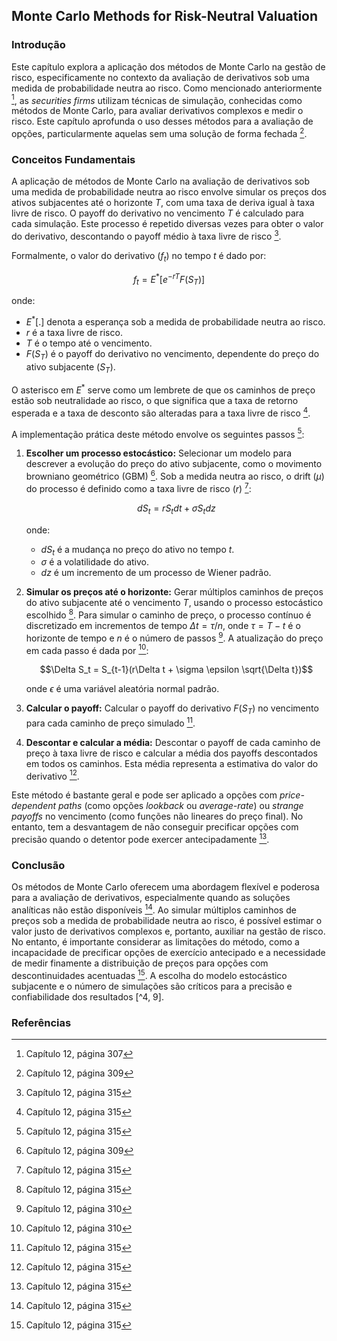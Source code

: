 ## Monte Carlo Methods for Risk-Neutral Valuation

### Introdução
Este capítulo explora a aplicação dos métodos de Monte Carlo na gestão de risco, especificamente no contexto da avaliação de derivativos sob uma medida de probabilidade neutra ao risco. Como mencionado anteriormente [^1], as *securities firms* utilizam técnicas de simulação, conhecidas como métodos de Monte Carlo, para avaliar derivativos complexos e medir o risco. Este capítulo aprofunda o uso desses métodos para a avaliação de opções, particularmente aquelas sem uma solução de forma fechada [^3].

### Conceitos Fundamentais

A aplicação de métodos de Monte Carlo na avaliação de derivativos sob uma medida de probabilidade neutra ao risco envolve simular os preços dos ativos subjacentes até o horizonte $T$, com uma taxa de deriva igual à taxa livre de risco. O payoff do derivativo no vencimento $T$ é calculado para cada simulação. Este processo é repetido diversas vezes para obter o valor do derivativo, descontando o payoff médio à taxa livre de risco [^9].

Formalmente, o valor do derivativo ($f_t$) no tempo $t$ é dado por:

$$f_t = E^*[e^{-rT}F(S_T)]$$

onde:
*  $E^*[.]$ denota a esperança sob a medida de probabilidade neutra ao risco.
*  $r$ é a taxa livre de risco.
*  $T$ é o tempo até o vencimento.
*  $F(S_T)$ é o payoff do derivativo no vencimento, dependente do preço do ativo subjacente ($S_T$).

O asterisco em $E^*$ serve como um lembrete de que os caminhos de preço estão sob neutralidade ao risco, o que significa que a taxa de retorno esperada e a taxa de desconto são alteradas para a taxa livre de risco [^9].

A implementação prática deste método envolve os seguintes passos [^9]:

1.  **Escolher um processo estocástico:** Selecionar um modelo para descrever a evolução do preço do ativo subjacente, como o movimento browniano geométrico (GBM) [^3]. Sob a medida neutra ao risco, o drift ($\mu$) do processo é definido como a taxa livre de risco ($r$) [^9]:

    $$dS_t = rS_tdt + \sigma S_t dz$$

    onde:
    *   $dS_t$ é a mudança no preço do ativo no tempo $t$.
    *   $\sigma$ é a volatilidade do ativo.
    *   $dz$ é um incremento de um processo de Wiener padrão.
2.  **Simular os preços até o horizonte:** Gerar múltiplos caminhos de preços do ativo subjacente até o vencimento $T$, usando o processo estocástico escolhido [^9]. Para simular o caminho de preço, o processo contínuo é discretizado em incrementos de tempo $\Delta t = \tau/n$, onde $\tau = T - t$ é o horizonte de tempo e $n$ é o número de passos [^4]. A atualização do preço em cada passo é dada por [^4]:

    $$\Delta S_t = S_{t-1}(r\Delta t + \sigma \epsilon \sqrt{\Delta t})$$

    onde $\epsilon$ é uma variável aleatória normal padrão.
3.  **Calcular o payoff:** Calcular o payoff do derivativo $F(S_T)$ no vencimento para cada caminho de preço simulado [^9].
4.  **Descontar e calcular a média:** Descontar o payoff de cada caminho de preço à taxa livre de risco e calcular a média dos payoffs descontados em todos os caminhos. Esta média representa a estimativa do valor do derivativo [^9].

Este método é bastante geral e pode ser aplicado a opções com *price-dependent paths* (como opções *lookback* ou *average-rate*) ou *strange payoffs* no vencimento (como funções não lineares do preço final). No entanto, tem a desvantagem de não conseguir precificar opções com precisão quando o detentor pode exercer antecipadamente [^9].

### Conclusão
Os métodos de Monte Carlo oferecem uma abordagem flexível e poderosa para a avaliação de derivativos, especialmente quando as soluções analíticas não estão disponíveis [^9]. Ao simular múltiplos caminhos de preços sob a medida de probabilidade neutra ao risco, é possível estimar o valor justo de derivativos complexos e, portanto, auxiliar na gestão de risco. No entanto, é importante considerar as limitações do método, como a incapacidade de precificar opções de exercício antecipado e a necessidade de medir finamente a distribuição de preços para opções com descontinuidades acentuadas [^9]. A escolha do modelo estocástico subjacente e o número de simulações são críticos para a precisão e confiabilidade dos resultados [^4, 9].

### Referências
[^1]: Capítulo 12, página 307
[^3]: Capítulo 12, página 309
[^4]: Capítulo 12, página 310
[^9]: Capítulo 12, página 315
<!-- END -->